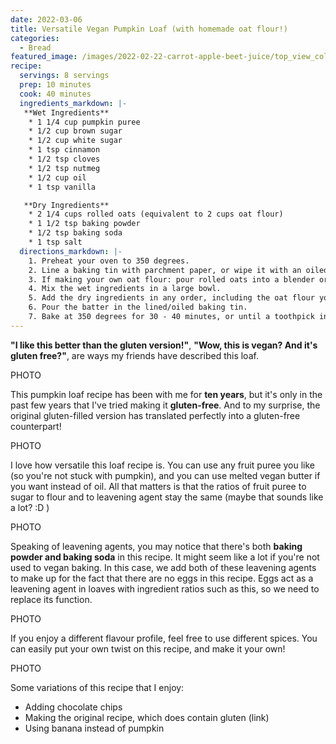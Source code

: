 ```yaml
---
date: 2022-03-06
title: Versatile Vegan Pumpkin Loaf (with homemade oat flour!)
categories:
  - Bread
featured_image: /images/2022-02-22-carrot-apple-beet-juice/top_view_colourful.jpeg
recipe:
  servings: 8 servings
  prep: 10 minutes
  cook: 40 minutes
  ingredients_markdown: |-
   **Wet Ingredients**
    * 1 1/4 cup pumpkin puree
    * 1/2 cup brown sugar
    * 1/2 cup white sugar
    * 1 tsp cinnamon
    * 1/2 tsp cloves
    * 1/2 tsp nutmeg
    * 1/2 cup oil
    * 1 tsp vanilla

   **Dry Ingredients**
    * 2 1/4 cups rolled oats (equivalent to 2 cups oat flour)
    * 1 1/2 tsp baking powder
    * 1/2 tsp baking soda
    * 1 tsp salt
  directions_markdown: |-
    1. Preheat your oven to 350 degrees.
    2. Line a baking tin with parchment paper, or wipe it with an oiled paper towel. Set aside.
    3. If making your own oat flour: pour rolled oats into a blender or food processor. Blend until it's a flour-y, dusty consistency. Set aside.
    4. Mix the wet ingredients in a large bowl.
    5. Add the dry ingredients in any order, including the oat flour you may have made earlier. Mix everything until just combined. Try not to over mix!
    6. Pour the batter in the lined/oiled baking tin.
    7. Bake at 350 degrees for 30 - 40 minutes, or until a toothpick inserted into the middle of the loaf comes out clean.
---
```


**"I like this better than the gluten version!"**, **"Wow, this is vegan? And it's gluten free?"**, are ways my friends have described this loaf.

PHOTO

This pumpkin loaf recipe has been with me for **ten years**, but it's only in the past few years that I've tried making it **gluten-free**. And to my surprise, the original gluten-filled version has translated perfectly into a gluten-free counterpart!

PHOTO

I love how versatile this loaf recipe is. You can use any fruit puree you like (so you're not stuck with pumpkin), and you can use melted vegan butter if you want instead of oil. All that matters is that the ratios of fruit puree to sugar to flour and to leavening agent stay the same (maybe that sounds like a lot? :D )

PHOTO

Speaking of leavening agents, you may notice that there's both **baking powder and baking soda** in this recipe. It might seem like a lot if you're not used to vegan baking. In this case, we add both of these leavening agents to make up for the fact that there are no eggs in this recipe. Eggs act as a leavening agent in loaves with ingredient ratios such as this, so we need to replace its function.

PHOTO

If you enjoy a different flavour profile, feel free to use different spices. You can easily put your own twist on this recipe, and make it your own!

PHOTO

Some variations of this recipe that I enjoy:
<ul>
<li>Adding chocolate chips</li>
<li>Making the original recipe, which does contain gluten (link) </li>
<li>Using banana instead of pumpkin</li>

</ul>

<!-- TO DO: add YT link -->